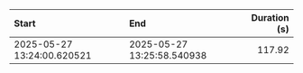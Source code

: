 | Start                      | End                        |   Duration (s) |
|:---------------------------|:---------------------------|---------------:|
| 2025-05-27 13:24:00.620521 | 2025-05-27 13:25:58.540938 |         117.92 |